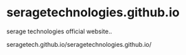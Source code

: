 # seragetechnologies.github.io
serage technologies official website..

seragetech.github.io/seragetechnologies.github.io/
